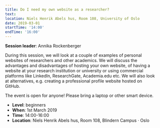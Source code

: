 ```yaml
---
title: Do I need my own website as a researcher?
text:
location: Niels Henrik Abels hus, Room 108, University of Oslo
date: 2019-03-01
startTime: '14:00'
endTime: '16:00'
---
```


**Session leader**: Annika Rockenberger

During this session, we will look at a couple of examples of personal websites of researchers and other academics. We will discuss the advantages and disadvantages of hosting your own website, of having a website at your research institution or university or using commercial platforms like LinkedIn, ResearchGate, Academia.edu etc. We will also look at alternatives, e.g. creating a professional profile website hosted on GitHub.

The event is open for anyone! Please bring a laptop or other smart device.


- **Level**: beginners
- **When**: 1st March 2019
- **Time**: 14:00-16:00
- **Location**: Niels Henrik Abels hus, Room 108, Blindern Campus · Oslo
